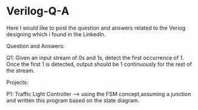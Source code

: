 # Verilog-Q-A
Here I would like to post the question and answers related to the Veriog designing which i found in the LinkedIn.

Question and Answers:

Q1:  Given an input stream of 0s and 1s, detect the first occurrence of 1. Once the first 1 is detected, output should be 1 continuously for the rest of the stream.



Projects:

P1: Traffic Light Controller
--> using the FSM concept,assuming a junction and written this program based on the state diagram. 




